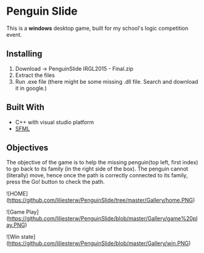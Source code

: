 # Penguin Slide

This is a <b>windows</b> desktop game, built for my school's logic competition event. 

## Installing
1. Download -> PenguinSlide IRGL2015 - Final.zip 
2. Extract the files
3. Run .exe file (there might be some missing .dll file. Search and download it in google.)

## Built With
* C++ with visual studio platform
* [SFML](https://www.sfml-dev.org/)

## Objectives
The objective of the game is to help the missing penguin(top left, first index) to go back to its family (in the right side of the box). The penguin cannot (literally) move, hence once the path is correctly connected to its family, press the Go! button to check the path.

![HOME]
(https://github.com/liliesterw/PenguinSlide/tree/master/Gallery/home.PNG)


![Game Play]
(https://github.com/liliesterw/PenguinSlide/blob/master/Gallery/game%20play.PNG)

![Win state]
(https://github.com/liliesterw/PenguinSlide/blob/master/Gallery/win.PNG)
